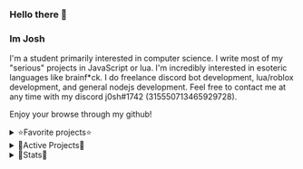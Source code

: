 ### Hello there 👋

### Im Josh

I'm a student primarily interested in computer science.
I write most of my "serious" projects in JavaScript or lua.
I'm incredibly interested in esoteric languages like brainf*ck.
I do freelance discord bot development, lua/roblox development, and general nodejs development.
Feel free to contact me at any time with my discord j0sh#1742 (315550713465929728).


Enjoy your browse through my github!

<details>
<summary>⭐️Favorite projects⭐️</summary>
<br>
voom - Esoteric language
</details>

<details>
<summary>🚄Active Projects🚄</summary>
<br>
J - Coding Language
</details>

<details>
<summary>📕Stats📕</summary>
<br>

[![Stats](https://github-readme-stats.vercel.app/api?username=JoshDev&show_icons=true&count_private=true&theme=radical)]()

[![wakatime stats](https://github-readme-stats.vercel.app/api/wakatime?username=TesDevelopment&show_icons=true&count_private=true&theme=radical)]()
  
[![Top Langs](https://github-readme-stats.vercel.app/api/top-langs/?username=TesDevelopment&hide=css&layout=compact&theme=radical)]()
</details>
